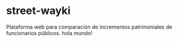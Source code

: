 # street-wayki

Plataforma web para comparación de incrementos patrimoniales de funcionarios públicos.
hola mundo!
